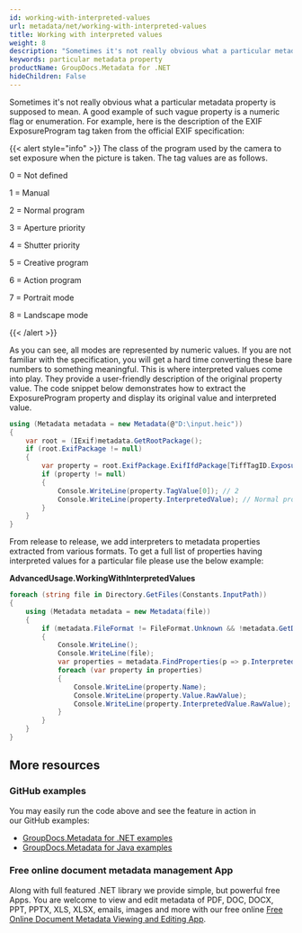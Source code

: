 ```yaml
---
id: working-with-interpreted-values
url: metadata/net/working-with-interpreted-values
title: Working with interpreted values
weight: 8
description: "Sometimes it's not really obvious what a particular metadata property is supposed to mean. A good example of such vague property is a numeric flag or enumeration."
keywords: particular metadata property
productName: GroupDocs.Metadata for .NET
hideChildren: False
---
```

Sometimes it's not really obvious what a particular metadata property is supposed to mean. A good example of such vague property is a numeric flag or enumeration. For example, here is the description of the EXIF ExposureProgram tag taken from the official EXIF specification:

{{< alert style="info" >}}
The class of the program used by the camera to set exposure when the picture is taken. The tag values are as follows.

0 = Not defined

1 = Manual

2 = Normal program

3 = Aperture priority

4 = Shutter priority

5 = Creative program

6 = Action program

7 = Portrait mode

8 = Landscape mode

{{< /alert >}}

As you can see, all modes are represented by numeric values. If you are not familiar with the specification, you will get a hard time converting these bare numbers to something meaningful. This is where interpreted values come into play. They provide a user-friendly description of the original property value. The code snippet below demonstrates how to extract the ExposureProgram property and display its original value and interpreted value.


```csharp
using (Metadata metadata = new Metadata(@"D:\input.heic"))
{
    var root = (IExif)metadata.GetRootPackage();
    if (root.ExifPackage != null)
    {
        var property = root.ExifPackage.ExifIfdPackage[TiffTagID.ExposureProgram] as TiffShortTag;
        if (property != null)
        {
            Console.WriteLine(property.TagValue[0]); // 2
            Console.WriteLine(property.InterpretedValue); // Normal program
        }
    }
}
```

From release to release, we add interpreters to metadata properties extracted from various formats. To get a full list of properties having interpreted values for a particular file please use the below example:

**AdvancedUsage.WorkingWithInterpretedValues**

```csharp
foreach (string file in Directory.GetFiles(Constants.InputPath))
{
    using (Metadata metadata = new Metadata(file))
    {
        if (metadata.FileFormat != FileFormat.Unknown && !metadata.GetDocumentInfo().IsEncrypted)
        {
            Console.WriteLine();
            Console.WriteLine(file);
            var properties = metadata.FindProperties(p => p.InterpretedValue != null);
            foreach (var property in properties)
            {
                Console.WriteLine(property.Name);
                Console.WriteLine(property.Value.RawValue);
                Console.WriteLine(property.InterpretedValue.RawValue);
            }
        }
    }
}
```

## More resources
### GitHub examples
You may easily run the code above and see the feature in action in our GitHub examples:
*   [GroupDocs.Metadata for .NET examples](https://github.com/groupdocs-metadata/GroupDocs.Metadata-for-.NET)    
*   [GroupDocs.Metadata for Java examples](https://github.com/groupdocs-metadata/GroupDocs.Metadata-for-Java)    

### Free online document metadata management App
Along with full featured .NET library we provide simple, but powerful free Apps.
You are welcome to view and edit metadata of PDF, DOC, DOCX, PPT, PPTX, XLS, XLSX, emails, images and more with our free online [Free Online Document Metadata Viewing and Editing App](https://products.groupdocs.app/metadata).